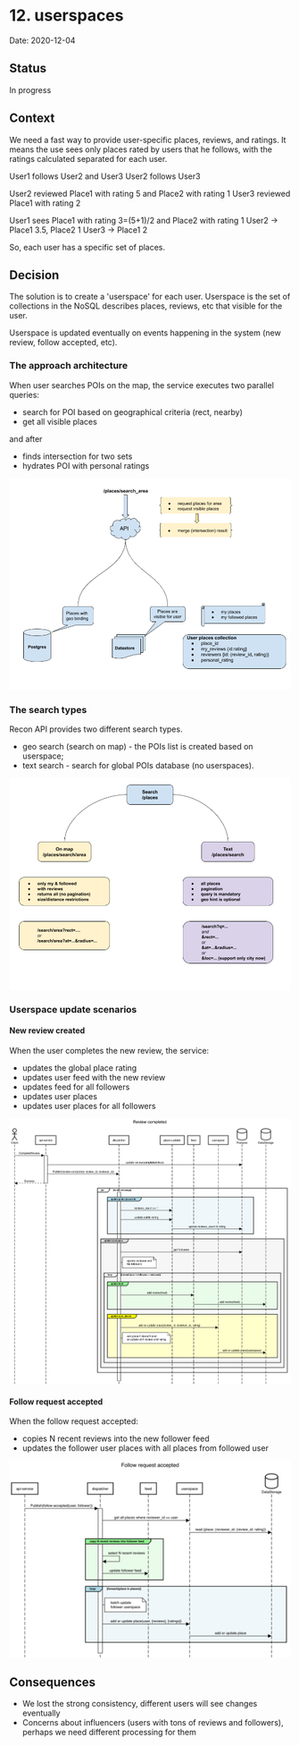 # 12. userspaces

Date: 2020-12-04

## Status

In progress

## Context

We need a fast way to provide user-specific places, reviews, and ratings. It means the use sees only places rated by users that he follows, with the ratings calculated separated for each user.

User1 follows User2 and User3
User2 follows User3

User2 reviewed Place1 with rating 5 and Place2 with rating 1
User3 reviewed Place1 with rating 2

User1 sees Place1 with rating 3=(5+1)/2 and Place2 with rating 1
User2 -> Place1 3.5, Place2 1
User3 -> Place1 2

So, each user has a specific set of places.

## Decision

The solution is to create a 'userspace' for each user. Userspace is the set of collections in the NoSQL describes places, reviews, etc that visible for the user.

Userspace is updated eventually on events happening in the system (new review, follow accepted, etc).

### The approach architecture

When user searches POIs on the map, the service executes two parallel queries: 
* search for POI based on geographical criteria (rect, nearby)
* get all visible places

and after
* finds intersection for two sets
* hydrates POI with personal ratings

<img src="img/recon_search_area.png" />

### The search types

Recon API provides two different search types.
* geo search (search on map) - the POIs list is created based on userspace;
* text search - search for global POIs database (no userspaces).

<img src="img/recon_places_search.png" />

### Userspace update scenarios

#### New review created

When the user completes the new review, the service:
* updates the global place rating
* updates user feed with the new review
* updates feed for all followers
* updates user places
* updates user places for all followers

<img src="img/review_completed_flow.png" />

#### Follow request accepted

When the follow request accepted:
* copies N recent reviews into the new follower feed
* updates the follower user places with all places from followed user

<img src="img/follow_accepted_flow.png" />

## Consequences

* We lost the strong consistency, different users will see changes eventually
* Concerns about influencers (users with tons of reviews and followers), perhaps we need different processing for them

